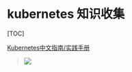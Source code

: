 # kubernetes 知识收集

[TOC]

[Kubernetes中文指南/实践手册](https://www.bookstack.cn/books/kubernetes-handbook) 

> ![](https://static.bookstack.cn/projects/kubernetes-handbook/1c18db8570a443789c6ee6e808c1b120.png)